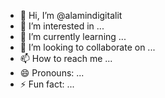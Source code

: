 - 👋 Hi, I’m @alamindigitalit
- 👀 I’m interested in ...
- 🌱 I’m currently learning ...
- 💞️ I’m looking to collaborate on ...
- 📫 How to reach me ...
- 😄 Pronouns: ...
- ⚡ Fun fact: ...

<!---
alamindigitalit/alamindigitalit is a ✨ special ✨ repository because its `README.md` (this file) appears on your GitHub profile.
You can click the Preview link to take a look at your changes.
--->
